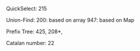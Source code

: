 QuickSelect:
215

Union-Find:
200: based on array
947: based on Map

Prefix Tree:
425, 208*,

Catalan number:
22
